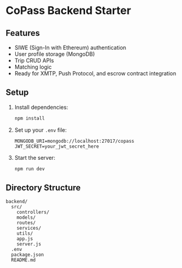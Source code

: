 # CoPass Backend Starter

## Features
- SIWE (Sign-In with Ethereum) authentication
- User profile storage (MongoDB)
- Trip CRUD APIs
- Matching logic
- Ready for XMTP, Push Protocol, and escrow contract integration

## Setup

1. Install dependencies:
   ```sh
   npm install
   ```
2. Set up your `.env` file:
   ```env
   MONGODB_URI=mongodb://localhost:27017/copass
   JWT_SECRET=your_jwt_secret_here
   ```
3. Start the server:
   ```sh
   npm run dev
   ```

## Directory Structure
```
backend/
  src/
    controllers/
    models/
    routes/
    services/
    utils/
    app.js
    server.js
  .env
  package.json
  README.md
``` 
